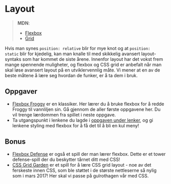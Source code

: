 # Layout

> **MDN**:
>
> * [Flexbox](https://developer.mozilla.org/en-US/docs/Web/CSS/CSS_Flexible_Box_Layout)
> * [Grid](https://developer.mozilla.org/en-US/docs/Web/CSS/CSS_Grid_Layout)

Hvis man synes `position: relative` blir for mye knot og at `position: static` blir for kjedelig, kan man knalle til med skikkelig avansert layout-syntaks som har kommet de siste årene. Innenfor layout har det vokst frem mange spennende muligheter, og flexbox og CSS grid er anbefalt når man skal løse avansert layout på en utviklervennlig måte. Vi mener at en av de beste måtene å lære seg hvordan de funker, er å ta dem i bruk.

## Oppgaver

* [Flexbox Froggy](http://flexboxfroggy.com/) er en klassiker. Her lærer du å bruke flexbox for å redde Froggy til vannliljen sin. Gå gjennom de aller første oppgavene her. Du vil trenge lærdommen fra spillet i neste oppgave.
* Ta utgangspunkt i lenkene du lagde i [oppgaven under lenker](../cover-1/05-lenker.md#oppgaver), og gi lenkene styling med flexbox for å få det til å bli en kul meny!

## Bonus

* [Flexbox Defense](http://www.flexboxdefense.com/) er også et spill der man lærer flexbox. Dette er et tower defense-spill der du beskytter tårnet ditt med CSS!
* [CSS Grid Garden](http://cssgridgarden.com/) er et spill for å lære CSS grid layout - noe av det ferskeste innen CSS, som ble støttet i de største nettleserne så nylig som i mars 2017! Her skal vi passe på gulrothagen vår med CSS.

